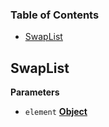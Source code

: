 <!-- Generated by documentation.js. Update this documentation by updating the source code. -->

### Table of Contents

-   [SwapList](#swaplist)

## SwapList

**Parameters**

-   `element` **[Object](https://developer.mozilla.org/en-US/docs/Web/JavaScript/Reference/Global_Objects/Object)** 
